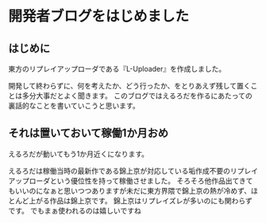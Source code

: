 # 開発者ブログをはじめました

## はじめに

東方のリプレイアップローダである『L-Uploader』を作成しました。

開発して終わらずに、何を考えたか、どう行ったか、をとりあえず残して置くことは多分大事だとよく聞きます。
このブログではえるろだを作るにあたっての裏話的なことを書いていこうと思います。

## それは置いておいて稼働1か月おめ

えるろだが動いてもう1か月近くになります。

えるろだは稼働当時の最新作である錦上京が対応している垢作成不要のリプレイアップローダという優位性を持って稼働させました。
そろそろ他作品出てきてもいいのになぁと思いつつありますが未だに東方界隈で錦上京の熱が冷めず、ほとんど上がる作品は錦上京です。
錦上京はリプレイズレが多いのにも関わらずです。
でもまぁ使われるのは嬉しいですね
